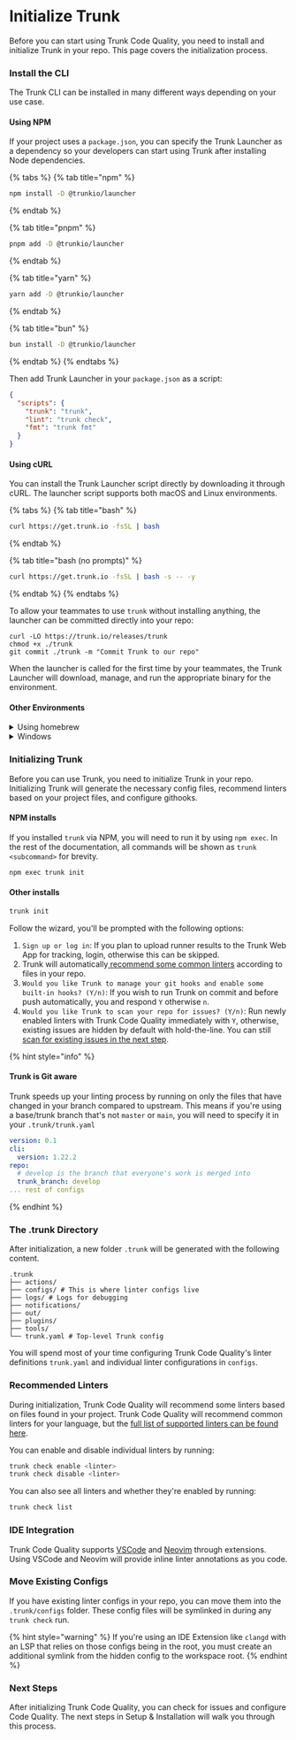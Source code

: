 # Initialize Trunk

Before you can start using Trunk Code Quality, you need to install and initialize Trunk in your repo. This page covers the initialization process.

### Install the CLI

The Trunk CLI can be installed in many different ways depending on your use case.

#### Using NPM

If your project uses a `package.json`, you can specify the Trunk Launcher as a dependency so your developers can start using Trunk after installing Node dependencies.

{% tabs %}
{% tab title="npm" %}
```sh
npm install -D @trunkio/launcher
```
{% endtab %}

{% tab title="pnpm" %}
```sh
pnpm add -D @trunkio/launcher
```
{% endtab %}

{% tab title="yarn" %}
```sh
yarn add -D @trunkio/launcher
```
{% endtab %}

{% tab title="bun" %}
```sh
bun install -D @trunkio/launcher
```
{% endtab %}
{% endtabs %}

Then add Trunk Launcher in your `package.json` as a script:

```json
{
  "scripts": {
    "trunk": "trunk",
    "lint": "trunk check",
    "fmt": "trunk fmt"
  }
}
```

#### Using cURL

You can install the Trunk Launcher script directly by downloading it through cURL. The launcher script supports both macOS and Linux environments.

{% tabs %}
{% tab title="bash" %}
```bash
curl https://get.trunk.io -fsSL | bash
```
{% endtab %}

{% tab title="bash (no prompts)" %}
```bash
curl https://get.trunk.io -fsSL | bash -s -- -y
```
{% endtab %}
{% endtabs %}

To allow your teammates to use `trunk` without installing anything, the launcher can be committed directly into your repo:

```
curl -LO https://trunk.io/releases/trunk
chmod +x ./trunk
git commit ./trunk -m "Commit Trunk to our repo"
```

When the launcher is called for the first time by your teammates, the Trunk Launcher will download, manage, and run the appropriate binary for the environment.

#### Other Environments

<details>

<summary>Using homebrew</summary>

You can run the following command if you prefer to install this tool via homebrew. Keep in mind that other developers on your team will also have to install manually.

```bash
brew install trunk-io
```

</details>

<details>

<summary>Windows</summary>

From **`git-bash` or `msys2`**, download the Bash launcher and add it to your `PATH`:

```bash
curl https://get.trunk.io -fsSL | bash
```

From **`powershell`**, download the powershell launcher:

```Text
Invoke-RestMethod -Uri https://trunk.io/releases/trunk.ps1 -OutFile trunk.ps1
```

Ensure you can execute powershell scripts:

```Text
Set-ExecutionPolicy Bypass -Scope CurrentUser
```

You can then execute trunk as `.\trunk.ps1`.

#### Compatibility

Trunk only supports Windows with the following versions and above:

You will also need to install [C and C++ runtime libraries](https://aka.ms/vs/17/release/vc\_redist.x64.exe) in order to run some linters.

</details>

### Initializing Trunk

Before you can use Trunk, you need to initialize Trunk in your repo. Initializing Trunk will generate the necessary config files, recommend linters based on your project files, and configure githooks.

#### NPM installs

If you installed `trunk` via NPM, you will need to run it by using `npm exec`. In the rest of the documentation, all commands will be shown as `trunk <subcommand>` for brevity.

```sh
npm exec trunk init
```

#### Other installs

```bash
trunk init
```

Follow the wizard, you'll be prompted with the following options:

1. `Sign up or log in`: If you plan to upload runner results to the Trunk Web App for tracking, login, otherwise this can be skipped.
2. Trunk will automatically[ recommend some common linters](initialize-trunk.md#recommended-linters) according to files in your repo.
3. `Would you like Trunk to manage your git hooks and enable some built-in hooks? (Y/n)`: If you wish to run Trunk on commit and before push automatically, you and respond `Y` otherwise `n`.
4. `Would you like Trunk to scan your repo for issues? (Y/n)`: Run newly enabled linters with Trunk Code Quality immediately with `Y`, otherwise, existing issues are hidden by default with hold-the-line. You can still [scan for existing issues in the next step](deal-with-existing-issues.md).

{% hint style="info" %}
#### Trunk is Git aware

Trunk speeds up your linting process by running on only the files that have changed in your branch compared to upstream. This means if you're using a base/trunk branch that's not `master` or `main`, you will need to specify it in your `.trunk/trunk.yaml`

```yaml
version: 0.1
cli:
  version: 1.22.2
repo:
  # develop is the branch that everyone's work is merged into
  trunk_branch: develop
... rest of configs
```
{% endhint %}



### The .trunk Directory

After initialization, a new folder `.trunk` will be generated with the following content.

```
.trunk
├── actions/ 
├── configs/ # This is where linter configs live
├── logs/ # Logs for debugging
├── notifications/
├── out/
├── plugins/
├── tools/ 
└── trunk.yaml # Top-level Trunk config
```

You will spend most of your time configuring Trunk Code Quality's linter definitions  `trunk.yaml` and individual linter configurations in `configs`.&#x20;

### Recommended Linters

During initialization, Trunk Code Quality will recommend some linters based on files found in your project. Trunk Code Quality will recommend common linters for your language, but the [full list of supported linters can be found here](../linters/supported/).

You can enable and disable individual linters by running:

```bash
trunk check enable <linter>
trunk check disable <linter>
```

You can also see all linters and whether they're enabled by running:

```bash
trunk check list
```

### IDE Integration

Trunk Code Quality supports [VSCode](../ide-integration/vscode.md) and [Neovim](../ide-integration/neovim.md) through extensions. Using VSCode and Neovim will provide inline linter annotations as you code.

### Move Existing Configs

If you have existing linter configs in your repo, you can move them into the `.trunk/configs` folder. These config files will be symlinked in during any `trunk check` run.&#x20;

{% hint style="warning" %}
If you're using an IDE Extension like `clangd` with an LSP that relies on those configs being in the root, you must create an additional symlink from the hidden config to the workspace root.
{% endhint %}

### Next Steps

After initializing Trunk Code Quality, you can check for issues and configure Code Quality. The next steps in Setup & Installation will walk you through this process.
